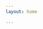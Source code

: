 ```yaml
---
layout: home

---
```


<Home />

<Banner />

<Features />

<XyzTransition appear-visible xyz="fade down ease-out-back">
    <Acknowledgement />
</XyzTransition>

<XyzTransition appear-visible xyz="fade down ease-out-back">
    <Team />
</XyzTransition>
